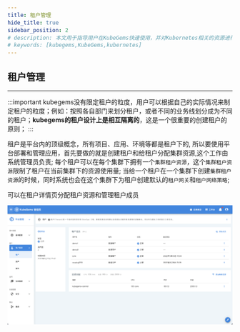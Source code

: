```yaml
---
title: 租户管理
hide_title: true
sidebar_position: 2
# description: 本文用于指导用户在KubeGems快速使用，并对Kubernetes相关的资源进行操作
# keywords: [kubegems,KubeGems,kubernetes]
---
```


## 租户管理

---

:::important
kubegems没有限定租户的粒度，用户可以根据自己的实际情况来制定租户的粒度；例如：按照各自部门来划分租户，或者不同的业务线划分成为不同的租户；**kubegems的租户设计上是相互隔离的**，这是一个很重要的创建租户的原则；
:::

租户是平台内的顶级概念，所有项目、应用、环境等都是租户下的, 所以要使用平台部署和管理应用，首先要做的就是创建租户和给租户分配集群资源,这个工作由系统管理员负责; 每个租户可以在每个集群下拥有一个`集群租户资源`，这个`集群租户资源`限制了租户在当前集群下的资源使用量; 当给一个租户在一个集群下创建`集群租户资源`的时候，同时系统也会在这个集群下为租户创建默认的`租户网关`和`租户网络策略`;

可以在租户详情页分配租户资源和管理租户成员

![租户详情](/img/docs/tasks-platform-tenant-info.png)